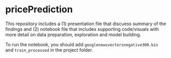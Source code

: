 # pricePrediction


This repository includes a (1) presentation file that discuess summary of the findings and (2) notebook file that includes supporting code/visuals with more detail on data preparation, exploration and model building. 

To run the notebook, you should add `googlenewsvectorsnegative300.bin` and `train_processed` in the project folder.
